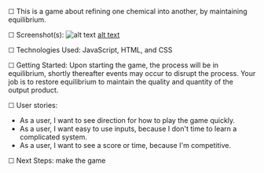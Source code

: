 ☐ This is a game about refining one chemical into another, by maintaining equilibrium.

☐ Screenshot(s): ![alt text](https://i.imgur.com/ZKSyg2J.jpg "Under Pressure Simulator")
[alt text](https://i.imgur.com/UZafEGX.png "Level 1 Mock Up")

☐ Technologies Used: JavaScript, HTML, and CSS

☐ Getting Started: 
    Upon starting the game, the process will be in equilibrium, shortly thereafter events may occur to disrupt the process.  Your job is to restore equilibrium to maintain the quality and quantity of the output product.

☐ User stories:
* As a user, I want to see direction for how to play the game        quickly.
* As a user, I want easy to use inputs, because I don't time to      learn a complicated system.
* As a user, I want to see a score or time, because I'm              competitive.

☐ Next Steps: make the game